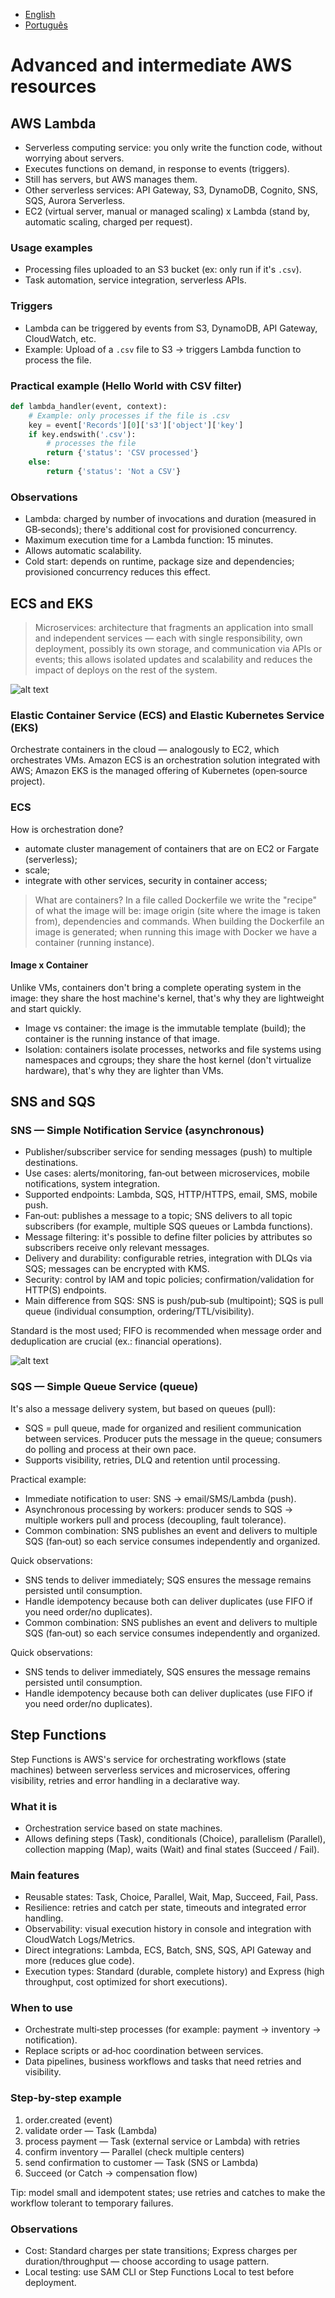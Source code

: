 - [English](module07.md)
- [Português](module07.pt.md)

# Advanced and intermediate AWS resources


## AWS Lambda

- Serverless computing service: you only write the function code, without worrying about servers.
- Executes functions on demand, in response to events (triggers).
- Still has servers, but AWS manages them.
- Other serverless services: API Gateway, S3, DynamoDB, Cognito, SNS, SQS, Aurora Serverless.
- EC2 (virtual server, manual or managed scaling) x Lambda (stand by, automatic scaling, charged per request).

### Usage examples

- Processing files uploaded to an S3 bucket (ex: only run if it's `.csv`).
- Task automation, service integration, serverless APIs.

### Triggers

- Lambda can be triggered by events from S3, DynamoDB, API Gateway, CloudWatch, etc.
- Example: Upload of a `.csv` file to S3 → triggers Lambda function to process the file.

### Practical example (Hello World with CSV filter)

```python
def lambda_handler(event, context):
    # Example: only processes if the file is .csv
    key = event['Records'][0]['s3']['object']['key']
    if key.endswith('.csv'):
        # processes the file
        return {'status': 'CSV processed'}
    else:
        return {'status': 'Not a CSV'}
```






### Observations

- Lambda: charged by number of invocations and duration (measured in GB‑seconds); there's additional cost for provisioned concurrency.
- Maximum execution time for a Lambda function: 15 minutes.
- Allows automatic scalability.
- Cold start: depends on runtime, package size and dependencies; provisioned concurrency reduces this effect.

## ECS and EKS

>Microservices: architecture that fragments an application into small and independent services — each with single responsibility, own deployment, possibly its own storage, and communication via APIs or events; this allows isolated updates and scalability and reduces the impact of deploys on the rest of the system.

![alt text](./images/monolithivsMicroService.png)

### Elastic Container Service (ECS) and Elastic Kubernetes Service (EKS)

Orchestrate containers in the cloud — analogously to EC2, which orchestrates VMs. Amazon ECS is an orchestration solution integrated with AWS; Amazon EKS is the managed offering of Kubernetes (open‑source project).

### ECS

How is orchestration done?
- automate cluster management of containers that are on EC2 or Fargate (serverless);
- scale;
- integrate with other services, security in container access;

>What are containers? In a file called Dockerfile we write the "recipe" of what the image will be: image origin (site where the image is taken from), dependencies and commands. When building the Dockerfile an image is generated; when running this image with Docker we have a container (running instance).

#### Image x Container

Unlike VMs, containers don't bring a complete operating system in the image: they share the host machine's kernel, that's why they are lightweight and start quickly.

 - Image vs container: the image is the immutable template (build); the container is the running instance of that image.
 - Isolation: containers isolate processes, networks and file systems using namespaces and cgroups; they share the host kernel (don't virtualize hardware), that's why they are lighter than VMs.
## SNS and SQS

### SNS — Simple Notification Service (asynchronous)

- Publisher/subscriber service for sending messages (push) to multiple destinations.
- Use cases: alerts/monitoring, fan‑out between microservices, mobile notifications, system integration.
- Supported endpoints: Lambda, SQS, HTTP/HTTPS, email, SMS, mobile push.
- Fan‑out: publishes a message to a topic; SNS delivers to all topic subscribers (for example, multiple SQS queues or Lambda functions).
- Message filtering: it's possible to define filter policies by attributes so subscribers receive only relevant messages.
- Delivery and durability: configurable retries, integration with DLQs via SQS; messages can be encrypted with KMS.
- Security: control by IAM and topic policies; confirmation/validation for HTTP(S) endpoints.
- Main difference from SQS: SNS is push/pub‑sub (multipoint); SQS is pull queue (individual consumption, ordering/TTL/visibility).

Standard is the most used; FIFO is recommended when message order and deduplication are crucial (ex.: financial operations).

![alt text](./images/typesSNS.png)

### SQS — Simple Queue Service (queue)

It's also a message delivery system, but based on queues (pull):

- SQS = pull queue, made for organized and resilient communication between services. Producer puts the message in the queue; consumers do polling and process at their own pace.
- Supports visibility, retries, DLQ and retention until processing.

Practical example:

- Immediate notification to user: SNS → email/SMS/Lambda (push).
- Asynchronous processing by workers: producer sends to SQS → multiple workers pull and process (decoupling, fault tolerance).
- Common combination: SNS publishes an event and delivers to multiple SQS (fan‑out) so each service consumes independently and organized.

Quick observations:

- SNS tends to deliver immediately; SQS ensures the message remains persisted until consumption.
- Handle idempotency because both can deliver duplicates (use FIFO if you need order/no duplicates).
- Common combination: SNS publishes an event and delivers to multiple SQS (fan‑out) so each service consumes independently and organized.

Quick observations:

- SNS tends to deliver immediately, SQS ensures the message remains persisted until consumption.
- Handle idempotency because both can deliver duplicates (use FIFO if you need order/no duplicates).


## Step Functions

Step Functions is AWS's service for orchestrating workflows (state machines) between serverless services and microservices, offering visibility, retries and error handling in a declarative way.

### What it is

- Orchestration service based on state machines.
- Allows defining steps (Task), conditionals (Choice), parallelism (Parallel), collection mapping (Map), waits (Wait) and final states (Succeed / Fail).

### Main features

- Reusable states: Task, Choice, Parallel, Wait, Map, Succeed, Fail, Pass.
- Resilience: retries and catch per state, timeouts and integrated error handling.
- Observability: visual execution history in console and integration with CloudWatch Logs/Metrics.
- Direct integrations: Lambda, ECS, Batch, SNS, SQS, API Gateway and more (reduces glue code).
- Execution types: Standard (durable, complete history) and Express (high throughput, cost optimized for short executions).

### When to use

- Orchestrate multi‑step processes (for example: payment → inventory → notification).
- Replace scripts or ad‑hoc coordination between services.
- Data pipelines, business workflows and tasks that need retries and visibility.

### Step-by-step example

1. order.created (event)
2. validate order — Task (Lambda)
3. process payment — Task (external service or Lambda) with retries
4. confirm inventory — Parallel (check multiple centers)
5. send confirmation to customer — Task (SNS or Lambda)
6. Succeed (or Catch → compensation flow)

Tip: model small and idempotent states; use retries and catches to make the workflow tolerant to temporary failures.

### Observations

- Cost: Standard charges per state transitions; Express charges per duration/throughput — choose according to usage pattern.
- Local testing: use SAM CLI or Step Functions Local to test before deployment.
